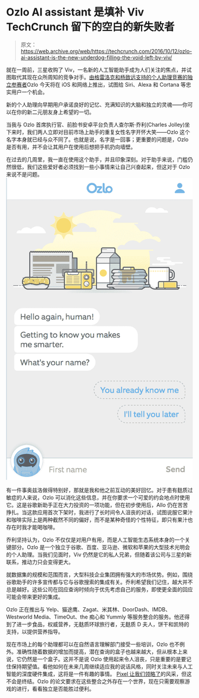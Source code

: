 # Ozlo AI assistant 是填补 Viv TechCrunch 留下的空白的新失败者

> 原文：<https://web.archive.org/web/https://techcrunch.com/2016/10/12/ozlo-ai-assistant-is-the-new-underdog-filling-the-void-left-by-viv/>

就在一周前，三星收购了 Viv，一名新的人工智能助手成为人们关注的焦点，并试图取代其现在众所周知的竞争对手。[由格雷洛克和杨致远支持的个人助理竞赛的独立参赛者](https://web.archive.org/web/20221205110202/https://www.ozlo.com/)Ozlo 今天将在 iOS 和网络上推出，试图给 Siri、Alexa 和 Cortana 等忠实用户一个机会。

新的个人助理向早期用户承诺良好的记忆、充满知识的大脑和独立的灵魂——你可以在你的新二元朋友身上希望的一切。

当我与 Ozlo 首席执行官、前脸书安卓平台负责人查尔斯·乔利(Charles Jolley)坐下来时，我们两人立即对目前市场上助手的重复女性名字开怀大笑——Ozlo 这个名字本身就已经与众不同了。也就是说，名字是一回事；更重要的问题是，Ozlo 是否有用，并不会让其用户在使用后想把手机扔向墙壁。

在过去的几周里，我一直在使用这个助手，并且印象深刻。对于助手来说，门槛仍然很低，我们这些爱好者必须找到一些小事情来让自己兴奋起来，但这对于 Ozlo 来说不是问题。![Ozlo 2.0](img/bf67da80ab9cefaa5c0bd10175de89be.png)

有一件事奥兹洛做得特别好，那就是我和他之前互动的美好回忆。对于患有麸质过敏症的人来说，Ozlo 可以消化这些信息，并在你要求一个可爱的约会地点时使用它。这是谷歌新助手正在大力投资的一项功能，但在初步使用后，Allo 仍在苦苦挣扎。当这款应用首次下架时，我进行了长时间令人沮丧的对话，试图说服它果汁和咖啡实际上是两种截然不同的偏好，而不是某种奇怪的个性特征，即只有果汁也存在时我才能喝咖啡。

乔利坚持认为，Ozlo 不仅仅是对用户有用，而是人工智能生态系统本身的一个关键部分。Ozlo 是一个独立于谷歌、百度、亚马逊、微软和苹果的大型技术光明会的个人助理。当我们见面时，Viv 仍然是它的私人兄弟，但随着该公司与三星的新联系，推动力只会变得更大。

就数据集的规模和范围而言，大型科技企业集团拥有强大的市场优势。例如，围绕谷歌助手的许多宣传都与它与谷歌搜索的集成有关。乔利希望我们记住，越大并不总是越好。这些公司在回应查询时倾向于优先考虑自己的服务，即使更全面的回应可能会带来更好的集成。

Ozlo 正在推出与 Yelp、猫途鹰、Zagat、米其林、DoorDash、IMDB、Westworld Media、TimeOut、the 痴心和 Yummly 等服务整合的服务。他还得到了进一步食品，权威营养，无麸质环球旅行者，无麸质 D 夫人，饼干和凯特的支持，以提供营养指导。

现在市场上的每个助理都可以在自然语言理解部门接受一些培训，Ozlo 也不例外。准确性随着数据的增加而提高，潜在查询的盒子也越来越大，但从根本上来说，它仍然是一个盒子。这并不是说 Ozlo 使用起来令人沮丧，只是重要的是要记住保持期望值。看他如何在未来几周继续适应我的说话风格，同时关注未来与人工智能的深度硬件集成，这将是一件有趣的事情。 [Pixel 让我们领略了](https://web.archive.org/web/20221205110202/https://beta.techcrunch.com/2016/10/04/google-pixel/)的风采，但这不会是终结。Ozlo 的论文要求在这些整合之外存在一个世界，现在只需要观察游戏的进行，看看独立是否能胜过便利。
